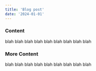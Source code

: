 ```yaml
---
title: 'Blog post'
date: '2024-01-01'
---
```


### Content

blah blah blah blah blah blah blah blah blah 


### More Content

blah blah blah blah blah blah blah blah blah 